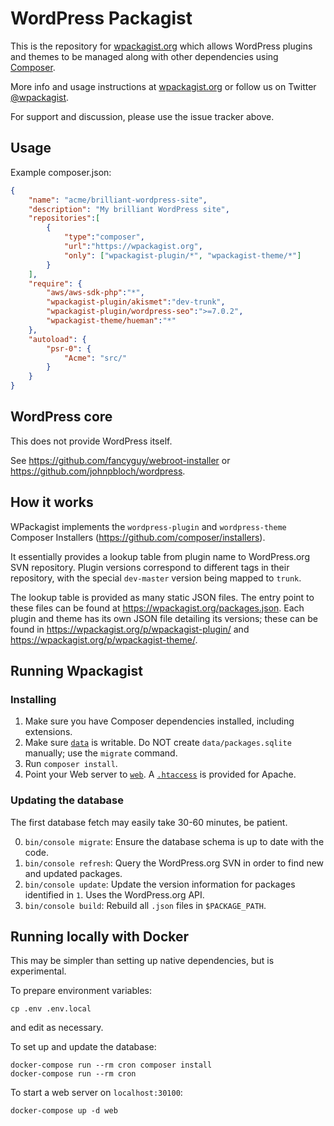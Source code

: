 WordPress Packagist
===

This is the repository for [wpackagist.org](https://wpackagist.org) which allows WordPress plugins and themes to be
managed along with other dependencies using [Composer](https://getcomposer.org).

More info and usage instructions at [wpackagist.org](https://wpackagist.org) or follow us on
Twitter [@wpackagist](https://twitter.com/wpackagist).

For support and discussion, please use the issue tracker above.

## Usage

Example composer.json:

```json
{
    "name": "acme/brilliant-wordpress-site",
    "description": "My brilliant WordPress site",
    "repositories":[
        {
            "type":"composer",
            "url":"https://wpackagist.org",
            "only": ["wpackagist-plugin/*", "wpackagist-theme/*"]
        }
    ],
    "require": {
        "aws/aws-sdk-php":"*",
        "wpackagist-plugin/akismet":"dev-trunk",
        "wpackagist-plugin/wordpress-seo":">=7.0.2",
        "wpackagist-theme/hueman":"*"
    },
    "autoload": {
        "psr-0": {
            "Acme": "src/"
        }
    }
}
```

## WordPress core

This does not provide WordPress itself.

See https://github.com/fancyguy/webroot-installer or https://github.com/johnpbloch/wordpress.

## How it works

WPackagist implements the `wordpress-plugin` and `wordpress-theme` Composer Installers (https://github.com/composer/installers).

It essentially provides a lookup table from plugin name to WordPress.org SVN repository. Plugin versions correspond to different tags in their repository, with the special `dev-master` version being mapped to `trunk`.

The lookup table is provided as many static JSON files. The entry point to these files can be found at https://wpackagist.org/packages.json. Each plugin and theme has its own JSON file detailing its versions; these can be found in https://wpackagist.org/p/wpackagist-plugin/ and https://wpackagist.org/p/wpackagist-theme/.

## Running Wpackagist

### Installing

1. Make sure you have Composer dependencies installed, including extensions.
2. Make sure [`data`](data/) is writable. Do NOT create `data/packages.sqlite` manually; use the `migrate` command.
3. Run `composer install`.
4. Point your Web server to [`web`](web/). A [`.htaccess`](web/.htaccess) is provided for Apache.

### Updating the database

The first database fetch may easily take 30-60 minutes, be patient.

0. `bin/console migrate`: Ensure the database schema is up to date with the code.
1. `bin/console refresh`: Query the WordPress.org SVN in order to find new and updated packages.
2. `bin/console update`: Update the version information for packages identified in `1`. Uses the WordPress.org API.
3. `bin/console build`: Rebuild all `.json` files in `$PACKAGE_PATH`.

## Running locally with Docker

This may be simpler than setting up native dependencies, but is
experimental.

To prepare environment variables:

    cp .env .env.local

and edit as necessary.

To set up and update the database:

    docker-compose run --rm cron composer install
    docker-compose run --rm cron

To start a web server on `localhost:30100`:

    docker-compose up -d web
